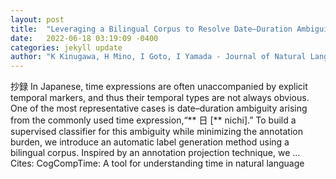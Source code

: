 ```yaml
---
layout: post
title:  "Leveraging a Bilingual Corpus to Resolve Date–Duration Ambiguity in Japanese Numeric Day Expressions"
date:   2022-06-18 03:19:09 -0400
categories: jekyll update
author: "K Kinugawa, H Mino, I Goto, I Yamada - Journal of Natural Language Processing, 2022"
---
```

抄録 In Japanese, time expressions are often unaccompanied by explicit temporal markers, and thus their temporal types are not always obvious. One of the most representative cases is date–duration ambiguity arising from the commonly used time expression,“** 日 [** nichi].” To build a supervised classifier for this ambiguity while minimizing the annotation burden, we introduce an automatic label generation method using a bilingual corpus. Inspired by an annotation projection technique, we …
Cites: ‪CogCompTime: A tool for understanding time in natural language‬  